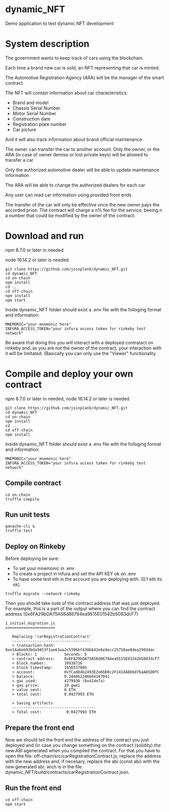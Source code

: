 # dynamic_NFT
Demo application to test dynamic NFT development

# System description
The government wants to keep track of cars using the blockchain. 

Each time a brand new car is sold, an NFT representing that car is minted.

The Automotive Registration Agency (ARA) will be the manager of the smart contract. 

The NFT will contain information about car characteristics: 

- Brand and model
- Chassis Serial Number
- Motor Serial Number
- Construction date
- Registration plate number
- Car picture

And it will also track information about brand official maintenance.

The owner can transfer the car to another account. Only the owner, or the ARA (in case of owner demise or lost private keys) will be allowed to transfer a car. 

Only the authorized automotive dealer will be able to update maintenance information

The ARA will be able to change the authorized dealers for each car

Any user can read car information using provided front ends

The transfer of the car will only be effective once the new owner pays the accorded price. The contract will charge a n% fee for the service, beeing n a number that could be modified by the owner of the contract. 

# Download and run
npm 8.7.0 or later in needed

node 16.14.2 or later is needed

```
git clone https://github.com/joinplank/dynamic_NFT.git
cd dynamic_NFT
cd on-chain
npm install
cd ..
cd off-chain
npm install
npm start
```

Inside dynamic_NFT folder should exist a .env file with the folloging format and information:
```
MNEMONIC="your mnemonic here"
INFURA_ACCESS_TOKEN="your infura access token for rinkeby test network"
```
Be aware that doing this you will interact with a deployed contratact on rinkeby and, as you are not the owner of the contract, your interaction with it will be limitated. (Basically you can only use the "Viewer" functionality.


# Compile and deploy your own contract
npm 8.7.0 or later in needed, 
node 16.14.2 or later is needed

```
git clone https://github.com/joinplank/dynamic_NFT.git
cd dynamic_NFT
cd on-chain
npm install
cd ..
cd off-chain
npm install
```

Inside dynamic_NFT folder should exist a .env file with the folloging format and information:
```
MNEMONIC="your mnemonic here"
INFURA_ACCESS_TOKEN="your infura access token for rinkeby test network"
```
## Compile contract 
```
cd on-chain
truffle compile
```

## Run unit tests
```
ganache-cli &
truffle test
```

## Deploy on Rinkeby
Before deploying be sure:
- To set your mnemonic in .env
- To create a project in infura and set the API KEY ok on .env
- To have some test eth in the account you are deploying with. (0.1 eth its ok)
```
truffle migrate --network rinkeby
```
Then you should take note of the contract address that was just deployed. For example, this is a part of the output where you can find the contract address (0x6FA29bDA75A56d86784ea9515E01542b5083dcF7)

```
1_initial_migration.js
======================

   Replacing 'carRegistrationContract'
   -----------------------------------
   > transaction hash:    0xe14a6eb93bda9453f1ae63aa2c5396bf4386842e6e9ecc25750ae0dea2993dac
   > Blocks: 1            Seconds: 5
   > contract address:    0x6FA29bDA75A56d86784ea9515E01542b5083dcF7
   > block number:        10938716
   > block timestamp:     1656537005
   > account:             0xfCad84b2493E2e6bD0c2F141dA8D6d76aA85D0fC
   > balance:             0.244862246644107041
   > gas used:            4279930 (0x414e7a)
   > gas price:           10 gwei
   > value sent:          0 ETH
   > total cost:          0.0427993 ETH

   > Saving artifacts
   -------------------------------------
   > Total cost:           0.0427993 ETH
```

## Prepare the front end
Now we should tell the front end the address of the contract you just deployed and (in case you change something on the contract (solidity) the new ABI agenerated when you compiled the contract. 
For that you have to open the file: off-chain/src/carRegistrationContract.js, replace the address with the new address and, if necesary, replace the abi (const abi) with the new generated abi, wich is in the file: dynamic_NFT/build/contracts/carRegistrationContract.json.

## Run the front end
```
cd off-chain
npm start
```



